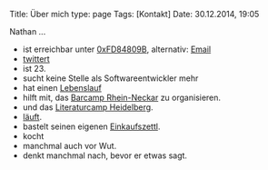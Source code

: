 Title: Über mich
type: page
Tags: [Kontakt]
Date: 30.12.2014, 19:05

Nathan ...

- ist erreichbar unter [0xFD84809B](http://pgp.mit.edu/pks/lookup?op=get&search=0x19FB630EFD84809B), alternativ: [Email](https://encrypt.to/0xFD84809B) 
- [twittert](https://twitter.com/zeitschlag)
- ist 23.
- sucht keine Stelle als Softwareentwickler mehr
- hat einen [Lebenslauf](/about/CV_Nathan_Mattes.pdf)
- hilft mit, das [Barcamp Rhein-Neckar](https://barcamp.rhein-neckar.me) zu organisieren.
- und das [Literaturcamp Heidelberg](http://literaturcamp-heidelberg.de).
- [läuft](https://schnipsflausch.de).
- bastelt seinen eigenen [Einkaufszettl](https://bullenscheisse.de/einkaufszettl/).
- kocht
- manchmal auch vor Wut.
- denkt manchmal nach, bevor er etwas sagt.
